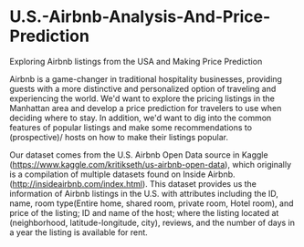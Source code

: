 # U.S.-Airbnb-Analysis-And-Price-Prediction
Exploring Airbnb listings from the USA and Making Price Prediction


Airbnb is a game-changer in traditional hospitality businesses, providing guests with a more distinctive and personalized option of traveling and experiencing the world. We'd want to explore the pricing listings in the Manhattan area and develop a price prediction for travelers to use when deciding where to stay. In addition, we'd want to dig into the common features of popular listings and make some recommendations to (prospective)/ hosts on how to make their listings popular.

Our dataset comes from the U.S. Airbnb Open Data source in Kaggle (https://www.kaggle.com/kritikseth/us-airbnb-open-data), which originally is a compilation of multiple datasets found on Inside Airbnb. (http://insideairbnb.com/index.html). This dataset provides us the information of Airbnb listings in the U.S. with attributes including the ID, name, room type(Entire home, shared room, private room, Hotel room), and price of the listing; ID and name of the host; where the listing located at (neighborhood, latitude-longitude, city), reviews, and the number of days in a year the listing is available for rent.
